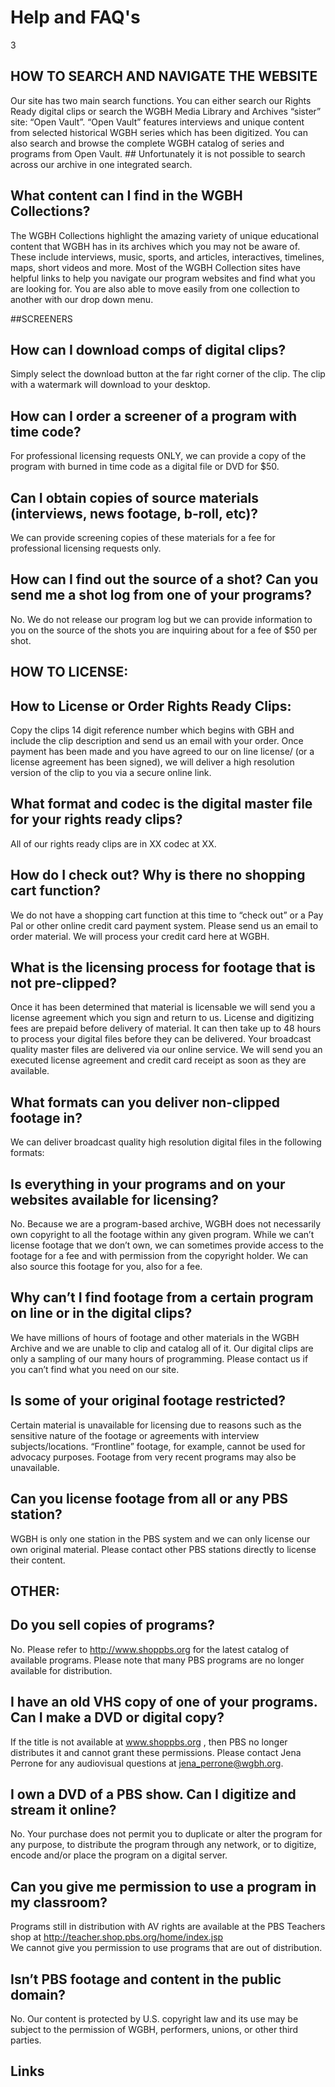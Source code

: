 # Help and FAQ's

3

## HOW TO SEARCH AND NAVIGATE THE WEBSITE
Our site has two main search functions.  You can either search our Rights Ready digital clips or search the WGBH Media Library and Archives “sister” site: “Open Vault”.  “Open Vault” features interviews and unique content from selected historical WGBH series which has been digitized.  You can also search and browse the complete WGBH catalog of series and programs from Open Vault.   ## Unfortunately it is not possible to search across our archive in one integrated search. 

## What content can I find in the WGBH Collections? 
The WGBH Collections highlight the amazing variety of unique educational content that WGBH has in its archives which you may not be aware of.  These include interviews, music, sports, and articles, interactives, timelines, maps, short videos and more. Most of the WGBH Collection sites have helpful links to help you navigate our program websites and find what you are looking for. You are also able to move easily from one collection to another with our drop down menu. 

##SCREENERS

## How can I download comps of digital clips?
Simply select the download button at the far right corner of the clip.  The clip with
a watermark will download to your desktop.

## How can I order a screener of a program with time code?
For professional licensing requests ONLY, we can provide a copy of the program with burned in time code as a digital file or DVD for $50.  

## Can I obtain copies of source materials (interviews, news footage, b-roll, etc)?
We can provide screening copies of these materials for a fee for professional licensing requests only.   

## How can I find out the source of a shot? Can you send me a shot log from one of your programs?
No.  We do not release our program log but we can provide information to you on the source of the shots you are inquiring about for a fee of $50 per shot. 


## HOW TO LICENSE:

## How to License or Order Rights Ready Clips:
Copy the clips 14 digit reference number which begins with GBH and include the clip description and send us an email with your order.  Once payment has been made and you have agreed to our on line license/ (or a license agreement has been signed), 
we will deliver a high resolution version of the clip to you via a secure online link. 

## What format and codec is the digital master file for your rights ready clips?
All of our rights ready clips are in XX codec at XX. 

## How do I check out? Why is there no shopping cart function?
We do not have a shopping cart function at this time to “check out” or a Pay Pal or other online credit card payment system.  Please send us an email to order material.  We will process your credit card here at WGBH. 
 
## What is the licensing process for footage that is not pre-clipped?  
Once it has been determined that material is licensable we will send you a license agreement which you sign and return to us. License and digitizing fees are prepaid before delivery of material.  It can then take up to 48 hours to process your digital files before they can be delivered.  Your broadcast quality master files are delivered via our online service.  We will send you an executed license agreement and credit card receipt as soon as they are available.

## What formats can you deliver non-clipped footage in?
We can deliver broadcast quality high resolution digital files in the following formats:

## Is everything in your programs and on your websites available for licensing?
No. Because we are a program-based archive, WGBH does not necessarily own copyright to all the footage within any given program. While we can’t license footage that we don’t own, we can sometimes provide access to the footage for a fee and with permission from the copyright holder. We can also source this footage for you, also for a fee.  

## Why can’t I find footage from a certain program on line or in the digital clips?
We have millions of hours of footage and other materials in the WGBH Archive and we are unable to clip and catalog all of it. Our digital clips are only a sampling of our many hours of programming. Please contact us if you can’t find what you need on our site.

## Is some of your original footage restricted?
Certain material is unavailable for licensing due to reasons such as the sensitive nature of the footage or agreements with interview subjects/locations.  “Frontline” footage, for example, cannot be used for advocacy purposes.  Footage from very recent programs may also be unavailable.

## Can you license footage from all or any PBS station?
WGBH is only one station in the PBS system and we can only license our own original material.  Please contact other PBS stations directly to license their content.


## OTHER: 
## Do you sell copies of programs?
No. Please refer to http://www.shoppbs.org for the latest catalog of available programs.  Please note that many PBS programs are no longer available for distribution.

## I have an old VHS copy of one of your programs.  Can I make a DVD or digital copy?
If the title is not available at www.shoppbs.org , then PBS no longer distributes it and cannot grant these permissions.   Please contact Jena Perrone for any audiovisual questions at jena_perrone@wgbh.org. 

## I own a DVD of a PBS show.  Can I digitize and stream it online?
No. Your purchase does not permit you to duplicate or alter the program for any purpose, to distribute the program through any network, or to digitize, encode and/or place the program on a digital server.

## Can you give me permission to use a program in my classroom?
Programs still in distribution with AV rights are available at the PBS Teachers shop at http://teacher.shop.pbs.org/home/index.jsp  
We cannot give you permission to use programs that are out of distribution.

## Isn’t PBS footage and content in the public domain? 
No. Our content is protected by U.S. copyright law and its use may be subject to the permission of WGBH, performers, unions, or other third parties. 



## Links
